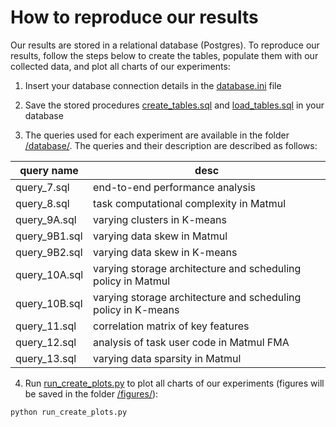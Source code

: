 # How to reproduce our results

Our results are stored in a relational database (Postgres). To reproduce our results, follow the steps below to create the tables, populate them with our collected data, and plot all charts of our experiments:

1. Insert your database connection details in the [database.ini](https://github.com/mnlcarv/Performance-Analysis-of-Distributed-GPU-Accelerated-Task-Based-Workflows/blob/main/reproducibility/db_config/database.ini) file

2. Save the stored procedures [create_tables.sql](https://github.com/mnlcarv/Performance-Analysis-of-Distributed-GPU-Accelerated-Task-Based-Workflows/blob/main/reproducibility/database/create_tables/create_tables.sql) and [load_tables.sql](https://github.com/mnlcarv/Performance-Analysis-of-Distributed-GPU-Accelerated-Task-Based-Workflows/blob/main/reproducibility/database/create_tables/load_tables.sql) in your database

3. The queries used for each experiment are available in the folder  [/database/](https://github.com/mnlcarv/Performance-Analysis-of-Distributed-GPU-Accelerated-Task-Based-Workflows/blob/main/reproducibility/database/). The queries and their description are described as follows:

| query name | desc |
| --- | --- |
| query_7.sql  | end-to-end performance analysis |
| query_8.sql  | task computational complexity in Matmul |
| query_9A.sql  | varying clusters in K-means |
| query_9B1.sql  | varying data skew in Matmul |
| query_9B2.sql  | varying data skew in K-means |
| query_10A.sql  | varying storage architecture and scheduling policy in Matmul |
| query_10B.sql  | varying storage architecture and scheduling policy in K-means |
| query_11.sql  | correlation matrix of key features |
| query_12.sql  | analysis of task user code in Matmul FMA |
| query_13.sql  | varying data sparsity in Matmul |

4. Run [run_create_plots.py](https://github.com/mnlcarv/Performance-Analysis-of-Distributed-GPU-Accelerated-Task-Based-Workflows/blob/main/reproducibility/run_create_plots.py) to plot all charts of our experiments (figures will be saved in the folder [/figures/](https://github.com/mnlcarv/Performance-Analysis-of-Distributed-GPU-Accelerated-Task-Based-Workflows/blob/main/reproducibility/figures/)): 
```
python run_create_plots.py
```